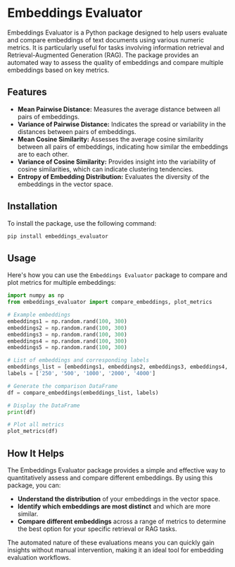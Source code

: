 
# Embeddings Evaluator

Embeddings Evaluator is a Python package designed to help users evaluate and compare embeddings of text documents using various numeric metrics. It is particularly useful for tasks involving information retrieval and Retrieval-Augmented Generation (RAG). The package provides an automated way to assess the quality of embeddings and compare multiple embeddings based on key metrics.

## Features

- **Mean Pairwise Distance:** Measures the average distance between all pairs of embeddings.
- **Variance of Pairwise Distance:** Indicates the spread or variability in the distances between pairs of embeddings.
- **Mean Cosine Similarity:** Assesses the average cosine similarity between all pairs of embeddings, indicating how similar the embeddings are to each other.
- **Variance of Cosine Similarity:** Provides insight into the variability of cosine similarities, which can indicate clustering tendencies.
- **Entropy of Embedding Distribution:** Evaluates the diversity of the embeddings in the vector space.

## Installation

To install the package, use the following command:

```bash
pip install embeddings_evaluator
```

## Usage

Here's how you can use the `Embeddings Evaluator` package to compare and plot metrics for multiple embeddings:

```python
import numpy as np
from embeddings_evaluator import compare_embeddings, plot_metrics

# Example embeddings
embeddings1 = np.random.rand(100, 300)
embeddings2 = np.random.rand(100, 300)
embeddings3 = np.random.rand(100, 300)
embeddings4 = np.random.rand(100, 300)
embeddings5 = np.random.rand(100, 300)

# List of embeddings and corresponding labels
embeddings_list = [embeddings1, embeddings2, embeddings3, embeddings4, embeddings5]
labels = ['250', '500', '1000', '2000', '4000']

# Generate the comparison DataFrame
df = compare_embeddings(embeddings_list, labels)

# Display the DataFrame
print(df)

# Plot all metrics
plot_metrics(df)
```

## How It Helps

The Embeddings Evaluator package provides a simple and effective way to quantitatively assess and compare different embeddings. By using this package, you can:
- **Understand the distribution** of your embeddings in the vector space.
- **Identify which embeddings are most distinct** and which are more similar.
- **Compare different embeddings** across a range of metrics to determine the best option for your specific retrieval or RAG tasks.

The automated nature of these evaluations means you can quickly gain insights without manual intervention, making it an ideal tool for embedding evaluation workflows.

